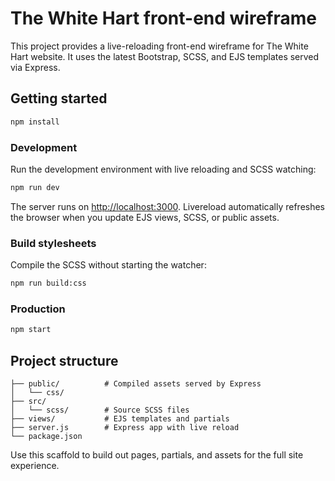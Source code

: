 # The White Hart front-end wireframe

This project provides a live-reloading front-end wireframe for The White Hart website. It uses the latest Bootstrap, SCSS, and EJS templates served via Express.

## Getting started

```bash
npm install
```

### Development

Run the development environment with live reloading and SCSS watching:

```bash
npm run dev
```

The server runs on [http://localhost:3000](http://localhost:3000). Livereload automatically refreshes the browser when you update EJS views, SCSS, or public assets.

### Build stylesheets

Compile the SCSS without starting the watcher:

```bash
npm run build:css
```

### Production

```bash
npm start
```

## Project structure

```
├── public/          # Compiled assets served by Express
│   └── css/
├── src/
│   └── scss/        # Source SCSS files
├── views/           # EJS templates and partials
├── server.js        # Express app with live reload
└── package.json
```

Use this scaffold to build out pages, partials, and assets for the full site experience.
